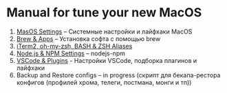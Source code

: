 # Manual for tune your new MacOS

1. [MasOS Settings](./masos-settings) – Системные настройки и лайфхаки MacOS
2. [Brew & Apps](./brew) – Установка софта с помощью brew
3. [iTerm2, oh-my-zsh, BASH & ZSH Aliases](https://github.com/isuvorov/bash)
4. [Node.js & NPM Settings](./nodejs) – nodejs-npm
5. [VSCode & Plugins](./vscode) - Настройки VSCode, подборка плагинов и лайфхаки
6. Backup and Restore configs – in progress (скрипт для бекапа-рестора конфигов  (профилей хрома, телеги, постмана, монги и тп))
